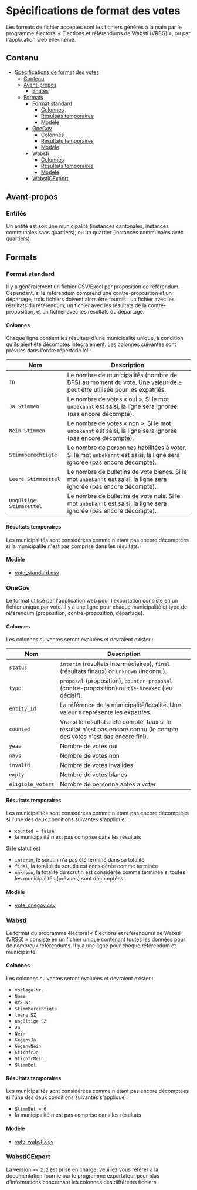 # Spécifications de format des votes

Les formats de fichier acceptés sont les fichiers générés à la main par le programme électoral « Élections et référendums de Wabsti (VRSG) », ou par l'application web elle-même.

## Contenu

<!-- TOC START min:1 max:4 link:true update:true -->
- [Spécifications de format des votes](#spcifications-de-format-des-votes)
  - [Contenu](#contenu)
  - [Avant-propos](#avant-propos)
    - [Entités](#entits)
  - [Formats](#formats)
    - [Format standard](#format-standard)
      - [Colonnes](#colonnes)
      - [Résultats temporaires](#rsultats-temporaires)
      - [Modèle](#modle)
    - [OneGov](#onegov)
      - [Colonnes](#colonnes-1)
      - [Résultats temporaires](#rsultats-temporaires-1)
      - [Modèle](#modle-1)
    - [Wabsti](#wabsti)
      - [Colonnes](#colonnes-2)
      - [Résultats temporaires](#rsultats-temporaires-2)
      - [Modèle](#modle-2)
    - [WabstiCExport](#wabsticexport)

<!-- TOC END -->


## Avant-propos

### Entités

Un entité est soit une municipalité (instances cantonales, instances communales sans quartiers), ou un quartier (instances communales avec quartiers).

## Formats

### Format standard

Il y a généralement un fichier CSV/Excel par proposition de référendum. Cependant, si le référendum comprend une contre-proposition et un départage, trois fichiers doivent alors être fournis : un fichier avec les résultats du référendum, un fichier avec les résultats de la contre-proposition, et un fichier avec les résultats du départage.

#### Colonnes

Chaque ligne contient les résultats d'une municipalité unique, à condition qu'ils aient été décomptés intégralement. Les colonnes suivantes sont prévues dans l'ordre répertorié ici :

Nom|Description
---|---
`ID`|Le nombre de municipalités (nombre de BFS) au moment du vote. Une valeur de `0` peut être utilisée pour les expatriés.
`Ja Stimmen`|Le nombre de votes « oui ». Si le mot `unbekannt` est saisi, la ligne sera ignorée (pas encore décompté).
`Nein Stimmen`|Le nombre de votes « non ». Si le mot `unbekannt` est saisi, la ligne sera ignorée (pas encore décompté).
`Stimmberechtigte`|Le nombre de personnes habilitées à voter. Si le mot `unbekannt` est saisi, la ligne sera ignorée (pas encore décompté).
`Leere Stimmzettel`|Le nombre de bulletins de vote blancs. Si le mot `unbekannt` est saisi, la ligne sera ignorée (pas encore décompté).
`Ungültige Stimmzettel`|Le nombre de bulletins de vote nuls. Si le mot `unbekannt` est saisi, la ligne sera ignorée (pas encore décompté).

#### Résultats temporaires

Les municipalités sont considérées comme n'étant pas encore décomptées si la municipalité n'est pas comprise dans les résultats.

#### Modèle

- [vote_standard.csv](https://raw.githubusercontent.com/OneGov/onegov.election_day/master/docs/templates/vote_standard.csv)


### OneGov

Le format utilisé par l'application web pour l'exportation consiste en un fichier unique par vote. Il y a une ligne pour chaque municipalité et type de référendum (proposition, contre-proposition, départage).

#### Colonnes

Les colonnes suivantes seront évaluées et devraient exister :

Nom|Description
---|---
`status`|`interim` (résultats intermédiaires), `final` (résultats finaux) or `unknown` (inconnu).
`type`|`proposal` (proposition), `counter-proposal` (contre-proposition) ou `tie-breaker` (jeu décisif).
`entity_id`|La référence de la municipalité/localité. Une valeur `0` représente les expatriés.
`counted`|Vrai si le résultat a été compté, faux si le résultat n'est pas encore connu (le compte des votes n'est pas encore fini).
`yeas`|Nombre de votes oui
`nays`|Nombre de votes non
`invalid`|Nombre de votes invalides.
`empty`|Nombre de votes blancs
`eligible_voters`|Nombre de personne aptes à voter.


#### Résultats temporaires

Les municipalités sont considérées comme n'étant pas encore décomptées si l'une des deux conditions suivantes s'applique :
- `counted = false`
- la municipalité n'est pas comprise dans les résultats

Si le statut est
- `interim`, le scrutin n'a pas été terminé dans sa totalité
- `final`, la totalité du scrutin est considérée comme terminée
- `unknown`, la totalité du scrutin est considérée comme terminée si toutes les municipalités (prévues) sont décomptées

#### Modèle

- [vote_onegov.csv](https://raw.githubusercontent.com/OneGov/onegov.election_day/master/docs/templates/vote_onegov.csv)


### Wabsti

Le format du programme électoral « Élections et référendums de Wabsti (VRSG) » consiste en un fichier unique contenant toutes les données pour de nombreux référendums. Il y a une ligne pour chaque référendum et municipalité.

#### Colonnes

Les colonnes suivantes seront évaluées et devraient exister :
- `Vorlage-Nr.`
- `Name`
- `BfS-Nr.`
- `Stimmberechtigte`
- `leere SZ`
- `ungültige SZ`
- `Ja`
- `Nein`
- `GegenvJa`
- `GegenvNein`
- `StichfrJa`
- `StichfrNein`
- `StimmBet`

#### Résultats temporaires

Les municipalités sont considérées comme n'étant pas encore décomptées si l'une des deux conditions suivantes s'applique :

- `StimmBet = 0`
- la municipalité n'est pas comprise dans les résultats

#### Modèle

- [vote_wabsti.csv](https://raw.githubusercontent.com/OneGov/onegov.election_day/master/docs/templates/vote_wabsti.csv)


### WabstiCExport

La version `>= 2.2` est prise en charge, veuillez vous référer à la documentation fournie par le programme exportateur pour plus d'informations concernant les colonnes des différents fichiers.
